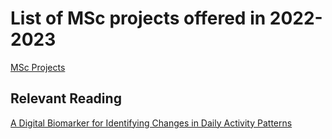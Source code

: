 # List of MSc projects offered in 2022-2023
[MSc Projects](https://github.com/PBarnaghi/MSc-BrianSciences/blob/main/MSc_Projects_2022.pdf)


## Relevant Reading

[A Digital Biomarker for Identifying Changes in Daily Activity Patterns](https://www.medrxiv.org/content/10.1101/2022.10.25.22281467v1.full.pdf)
